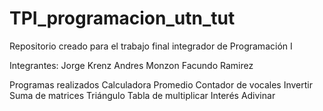 # TPI_programacion_utn_tut
Repositorio creado para el trabajo final integrador de Programación I

Integrantes: 
  Jorge Krenz
  Andres Monzon
  Facundo Ramirez

Programas realizados
  Calculadora
  Promedio
  Contador de vocales
  Invertir
  Suma de matrices
  Triángulo
  Tabla de multiplicar
  Interés
  Adivinar
  
  
